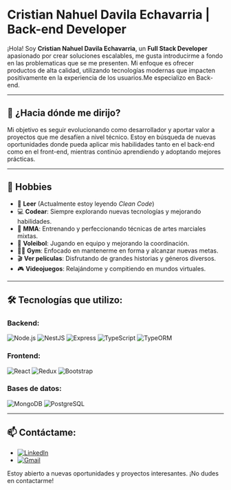# Cristian Nahuel Davila Echavarria |  Back-end Developer


¡Hola! Soy **Cristian Nahuel Davila Echavarria**, un **Full Stack Developer** apasionado por crear soluciones escalables, me gusta introducirme a fondo en las problematicas que se me presenten. Mi enfoque es ofrecer productos de alta calidad, utilizando tecnologías modernas que impacten positivamente en la experiencia de los usuarios.Me especializo en Back-end.

---

## 🚀 ¿Hacia dónde me dirijo?
Mi objetivo es seguir evolucionando como desarrollador y aportar valor a proyectos que me desafíen a nivel técnico. Estoy en búsqueda de nuevas oportunidades donde pueda aplicar mis habilidades tanto en el back-end como en el front-end, mientras continúo aprendiendo y adoptando mejores prácticas.

---
## 🎯 Hobbies

- 📖 **Leer** (Actualmente estoy leyendo _Clean Code_)
- 💻 **Codear**: Siempre explorando nuevas tecnologías y mejorando habilidades.
- 🥋 **MMA**: Entrenando y perfeccionando técnicas de artes marciales mixtas.
- 🏐 **Voleibol**: Jugando en equipo y mejorando la coordinación.
- 🏋️‍♂️ **Gym**: Enfocado en mantenerme en forma y alcanzar nuevas metas.
- 🎬 **Ver películas**: Disfrutando de grandes historias y géneros diversos.
- 🎮 **Videojuegos**: Relajándome y compitiendo en mundos virtuales.

---

## 🛠️ Tecnologías que utilizo:

### Backend:
![Node.js](https://img.shields.io/badge/Node.js-339933?style=for-the-badge&logo=nodedotjs&logoColor=white)
![NestJS](https://img.shields.io/badge/NestJS-E0234E?style=for-the-badge&logo=nestjs&logoColor=white)
![Express](https://img.shields.io/badge/Express-000000?style=for-the-badge&logo=express&logoColor=white)
![TypeScript](https://img.shields.io/badge/TypeScript-007ACC?style=for-the-badge&logo=typescript&logoColor=white)
![TypeORM](https://img.shields.io/badge/TypeORM-ff8c00?style=for-the-badge&logo=typeorm&logoColor=white)


### Frontend:
![React](https://img.shields.io/badge/React-61DAFB?style=for-the-badge&logo=react&logoColor=white)
![Redux](https://img.shields.io/badge/Redux-764ABC?style=for-the-badge&logo=redux&logoColor=white)
![Bootstrap](https://img.shields.io/badge/Bootstrap-7952B3?style=for-the-badge&logo=bootstrap&logoColor=white)

### Bases de datos:
![MongoDB](https://img.shields.io/badge/MongoDB-47A248?style=for-the-badge&logo=mongodb&logoColor=white)
![PostgreSQL](https://img.shields.io/badge/PostgreSQL-4169E1?style=for-the-badge&logo=postgresql&logoColor=white)

---

## 📫 Contáctame:
- [![LinkedIn](https://img.shields.io/badge/LinkedIn-0077B5?style=for-the-badge&logo=linkedin&logoColor=white)](https://www.linkedin.com/in/nahuel-davila-8a317627b)
- [![Gmail](https://img.shields.io/badge/Gmail-D14836?style=for-the-badge&logo=gmail&logoColor=white)](mailto:nahudavila0705@gmail.com)

Estoy abierto a nuevas oportunidades y proyectos interesantes. ¡No dudes en contactarme!
